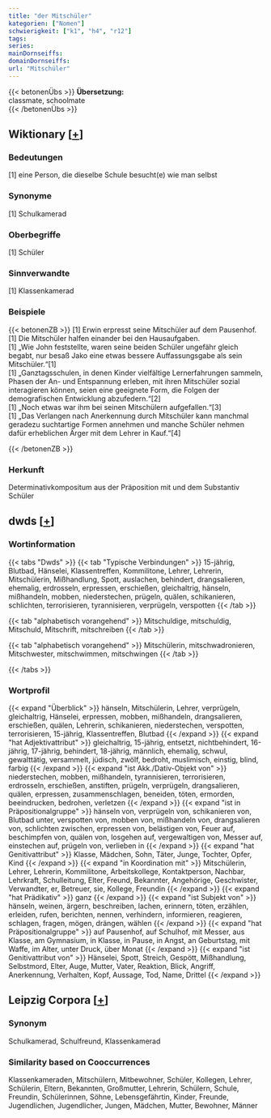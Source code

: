 ```yaml
---
title: "der Mitschüler"
kategorien: ["Nomen"]
schwierigkeit: ["k1", "h4", "r12"]
tags:
series:
mainDornseiffs:
domainDornseiffs:
url: "Mitschüler"
---
```


{{< betonenÜbs >}}
**Übersetzung:**  
classmate, schoolmate  
{{< /betonenÜbs >}}

## Wiktionary [[+](https://de.wiktionary.org/wiki/Mitschüler)]

### Bedeutungen
[1] eine Person, die dieselbe Schule besucht(e) wie man selbst  

### Synonyme
[1] Schulkamerad  

### Oberbegriffe
[1] Schüler  

### Sinnverwandte
[1] Klassenkamerad  

### Beispiele
{{< betonenZB >}}
[1] Erwin erpresst seine Mitschüler auf dem Pausenhof.  
[1] Die Mitschüler halfen einander bei den Hausaufgaben.  
[1] „Wie John feststellte, waren seine beiden Schüler ungefähr gleich begabt, nur besaß Jako eine etwas bessere Auffassungsgabe als sein Mitschüler.“[1]  
[1] „Ganztagsschulen, in denen Kinder vielfältige Lernerfahrungen sammeln, Phasen der An- und Entspannung erleben, mit ihren Mitschüler sozial interagieren können, seien eine geeignete Form, die Folgen der demografischen Entwicklung abzufedern.“[2]  
[1] „Noch etwas war ihm bei seinen Mitschülern aufgefallen.“[3]  
[1] „Das Verlangen nach Anerkennung durch Mitschüler kann manchmal geradezu suchtartige Formen annehmen und manche Schüler nehmen dafür erheblichen Ärger mit dem Lehrer in Kauf.“[4]  

{{< /betonenZB >}}
### Herkunft
Determinativkompositum aus der Präposition mit und dem Substantiv Schüler  



## dwds [[+](https://www.dwds.de/wb/Mitschüler)]

### Wortinformation
{{< tabs "Dwds" >}}
{{< tab "Typische Verbindungen" >}}
15-jährig, Blutbad, Hänselei, Klassentreffen, Kommilitone, Lehrer, Lehrerin, Mitschülerin, Mißhandlung, Spott, auslachen, behindert, drangsalieren, ehemalig, erdrosseln, erpressen, erschießen, gleichaltrig, hänseln, mißhandeln, mobben, niederstechen, prügeln, quälen, schikanieren, schlichten, terrorisieren, tyrannisieren, verprügeln, verspotten
{{< /tab >}}

{{< tab "alphabetisch vorangehend" >}}
Mitschuldige, mitschuldig, Mitschuld, Mitschrift, mitschreiben
{{< /tab >}}

{{< tab "alphabetisch vorangehend" >}}
Mitschülerin, mitschwadronieren, Mitschwester, mitschwimmen, mitschwingen
{{< /tab >}}

{{< /tabs >}}

### Wortprofil
{{< expand "Überblick" >}} hänseln, Mitschülerin, Lehrer, verprügeln, gleichaltrig, Hänselei, erpressen, mobben, mißhandeln, drangsalieren, erschießen, quälen, Lehrerin, schikanieren, niederstechen, verspotten, terrorisieren, 15-jährig, Klassentreffen, Blutbad {{< /expand >}}
{{< expand "hat Adjektivattribut" >}} gleichaltrig, 15-jährig, entsetzt, nichtbehindert, 16-jährig, 17-jährig, behindert, 18-jährig, männlich, ehemalig, schwul, gewalttätig, versammelt, jüdisch, zwölf, bedroht, muslimisch, einstig, blind, farbig {{< /expand >}}
{{< expand "ist Akk./Dativ-Objekt von" >}} niederstechen, mobben, mißhandeln, tyrannisieren, terrorisieren, erdrosseln, erschießen, anstiften, prügeln, verprügeln, drangsalieren, quälen, erpressen, zusammenschlagen, beneiden, töten, ermorden, beeindrucken, bedrohen, verletzen {{< /expand >}}
{{< expand "ist in Präpositionalgruppe" >}} hänseln von, verprügeln von, schikanieren von, Blutbad unter, verspotten von, mobben von, mißhandeln von, drangsalieren von, schlichten zwischen, erpressen von, belästigen von, Feuer auf, beschimpfen von, quälen von, losgehen auf, vergewaltigen von, Messer auf, einstechen auf, prügeln von, verlieben in {{< /expand >}}
{{< expand "hat Genitivattribut" >}} Klasse, Mädchen, Sohn, Täter, Junge, Tochter, Opfer, Kind {{< /expand >}}
{{< expand "in Koordination mit" >}} Mitschülerin, Lehrer, Lehrerin, Kommilitone, Arbeitskollege, Kontaktperson, Nachbar, Lehrkraft, Schulleitung, Elter, Freund, Bekannter, Angehörige, Geschwister, Verwandter, er, Betreuer, sie, Kollege, Freundin {{< /expand >}}
{{< expand "hat Prädikativ" >}} ganz {{< /expand >}}
{{< expand "ist Subjekt von" >}} hänseln, weinen, ärgern, beschreiben, lachen, erinnern, töten, erzählen, erleiden, rufen, berichten, nennen, verhindern, informieren, reagieren, schlagen, fragen, mögen, drängen, wählen {{< /expand >}}
{{< expand "hat Präpositionalgruppe" >}} auf Pausenhof, auf Schulhof, mit Messer, aus Klasse, am Gymnasium, in Klasse, in Pause, in Angst, an Geburtstag, mit Waffe, im Alter, unter Druck, über Monat {{< /expand >}}
{{< expand "ist Genitivattribut von" >}} Hänselei, Spott, Streich, Gespött, Mißhandlung, Selbstmord, Elter, Auge, Mutter, Vater, Reaktion, Blick, Angriff, Anerkennung, Verhalten, Kopf, Aussage, Tod, Name, Drittel {{< /expand >}}

## Leipzig Corpora [[+](https://corpora.uni-leipzig.de/en/res?word=Mitschüler&corpusId=deu_newscrawl-public_2018)]


### Synonym
Schulkamerad, Schulfreund, Klassenkamerad


### Similarity based on Cooccurrences
Klassenkameraden, Mitschülern, Mitbewohner, Schüler, Kollegen, Lehrer, Schülerin, Eltern, Bekannten, Großmutter, Lehrerin, Schülern, Schule, Freundin, Schülerinnen, Söhne, Lebensgefährtin, Kinder, Freunde, Jugendlichen, Jugendlicher, Jungen, Mädchen, Mutter, Bewohner, Männer


